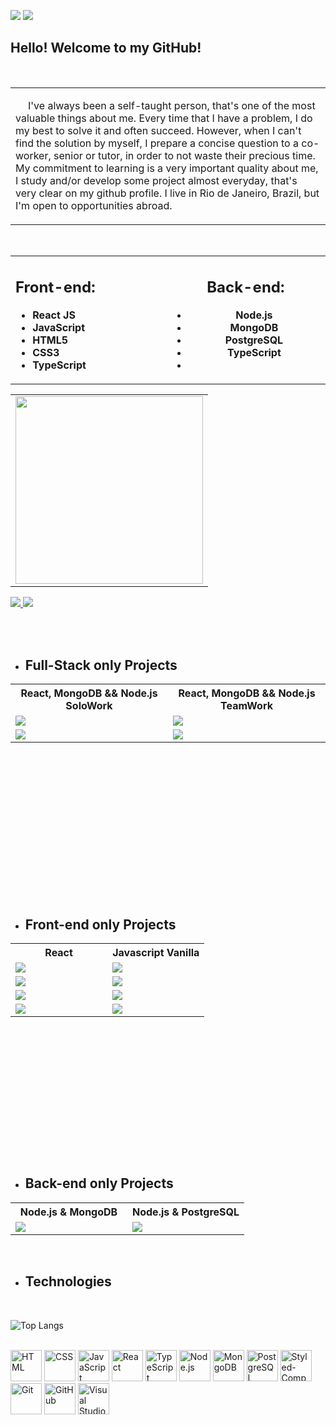 ![](https://img.shields.io/github/followers/lucasreis64?logo=github&style=for-the-badge) ![](https://img.shields.io/github/stars/lucasreis64?logo=github&style=for-the-badge)

## **Hello! Welcome to my GitHub!**

<br>

<table>
  <tbody>
    <tr>
      <td align="left" width="60%">
         <p style="text-indent: 20px;">I've always been a self-taught person, that's one of the most valuable things about me. Every time that I have a problem, I do my best to solve it and often succeed. However, when I can't find the solution by myself, I prepare a concise question to a co-worker, senior or tutor, in order to not waste their precious time. My commitment to learning is a very important quality about me, I study and/or develop some project almost everyday, that's very clear on my github profile. I live in Rio de Janeiro, Brazil, but I'm open to opportunities abroad.</p>
   </tr>
  </tbody>
</table>

<br>

<table align='center'>
  <tbody>
    <tr>
      <td align="left" width="20%">
         <div>

   ## **Front-end:**

   -   **React JS**
   -   **JavaScript**
   -   **HTML5**
   -   **CSS3**
   -   **TypeScript**

</div>
      </td>
      <td align="center" width="20%">
         
<div>

   ## **Back-end:**

   -   **Node.js**
   -   **MongoDB**
   -   **PostgreSQL**
   -   **TypeScript**
   -   
</div>
              </td>
   </tr>
    
  </tbody>
</table>
<div>
  <table align="center">
  <tbody>
    <tr>
      <td>
         <img width="300px" src="https://pa1.narvii.com/6385/5024d9730cbc9b86fae5d49293e865ad998306c6_hq.gif"/>
      </td>
   </tr>
    
  </tbody>
</table>
<div>

<a href="mailto: lucasreis64@gmail.com" target="_blank">
  <img src="https://img.shields.io/badge/-gmail-red?style=for-the-badge&logo=gmail&logoColor=white">
</a>
 <a href="https://www.linkedin.com/in/lucas-reis-b2a054243/" target="_blank">
  <img src="https://img.shields.io/badge/-linkedin-blue?style=for-the-badge&logo=linkedin&logoColor=white">
</a>

<br><br>


- ## **Full-Stack only Projects**

<table height="310px">
  <tbody>
    <tr>
      <th align="center" width="50%"> React, MongoDB && Node.js SoloWork </th>
      <th align="center"width="50%"> React, MongoDB && Node.js TeamWork</th>
    </tr>
    <tr>
      <td>
         <a href="https://github.com/lucasreis64/mywallet~front"><img src="https://github-readme-stats.vercel.app/api/pin/?username=lucasreis64&repo=mywallet-front&theme=github_dark"></a>
      </td>
      <td>
         <a href="https://github.com/lucasreis64/e-commerce-front"><img src="https://github-readme-stats.vercel.app/api/pin/?username=lucasreis64&repo=e-commerce-front&theme=github_dark"></a>
      </td>
   </tr>
   <tr>
      <td>
           <a href="https://github.com/lucasreis64/mywallet-back"><img src="https://github-readme-stats.vercel.app/api/pin/?username=lucasreis64&repo=mywallet-back&theme=github_dark"></a>
      </td>
      <td>
         <a href="https://github.com/lucasreis64/e-commerce-back"><img src="https://github-readme-stats.vercel.app/api/pin/?username=lucasreis64&repo=e-commerce-back&theme=github_dark"></a>
      </td>
    </tr>
  </tbody>
</table>

<br>


- ## **Front-end only Projects**

<table height="310px">
  <tbody>
    <tr>
      <th align="center" width="50%"> React </th>
      <th align="center" width="50%">Javascript Vanilla</th>
    </tr>
    <tr>
         <td>
           <a href="https://github.com/lucasreis64/trackit"><img src="https://github-readme-stats.vercel.app/api/pin/?username=lucasreis64&repo=trackit&theme=github_dark"></a>
         </td>
         <td>
           <a href="https://github.com/lucasreis64/parrotscardgame"><img src="https://github-readme-stats.vercel.app/api/pin/?username=lucasreis64&repo=parrotscardgame&theme=github_dark"></a>
         </td>
   </tr>
   <tr>
         <td>
           <a href="https://github.com/lucasreis64/zaprecall"><img src="https://github-readme-stats.vercel.app/api/pin/?username=lucasreis64&repo=zaprecall&theme=github_dark"></a>
         </td>
         <td>
            <a href="https://github.com/lucasreis64/driveneats"><img src="https://github-readme-stats.vercel.app/api/pin/?username=lucasreis64&repo=driveneats&theme=github_dark"></a>
         </td>
    </tr>
    <tr>
         <td>
           <a href="https://github.com/lucasreis64/cineflex"><img src="https://github-readme-stats.vercel.app/api/pin/?username=lucasreis64&repo=cineflex&theme=github_dark"></a>
         </td>
         <td>
           <a href="https://github.com/lucasreis64/batepapouol"><img src="https://github-readme-stats.vercel.app/api/pin/?username=lucasreis64&repo=batepapouol&theme=github_dark"></a>
         </td>
    </tr>
    <tr>
         <td>
           <a href="https://github.com/lucasreis64/instagramreact"><img src="https://github-readme-stats.vercel.app/api/pin/?username=lucasreis64&repo=instagramreact&theme=github_dark"></a>
         </td>
         <td>
           <a href="https://github.com/lucasreis64/BuzzQuizz"><img src="https://github-readme-stats.vercel.app/api/pin/?username=lucasreis64&repo=BuzzQuizz&theme=github_dark"></a>
         </td>
    </tr>

  </tbody>
</table>

<br>

- ## **Back-end only Projects**

<table>
   <tbody>
      <tr>
         <th align="center" width="50%">Node.js & MongoDB</th>
         <th align="center" width="50%">Node.js & PostgreSQL</th>
      </tr>
      <tr>
         <td>
           <a href="https://github.com/lucasreis64/batepapo-uol-api"><img src="https://github-readme-stats.vercel.app/api/pin/?username=lucasreis64&repo=batepapo-uol-api&theme=github_dark"></a>
         </td>
         <td>
           <a href="https://github.com/lucasreis64/boardcamp"><img src="https://github-readme-stats.vercel.app/api/pin/?username=lucasreis64&repo=boardcamp&theme=github_dark"></a>
         </td>
      </tr>
   </tbody>
</table>

<br>

- ## **Technologies**
<br>

![Top Langs](https://github-readme-stats.vercel.app/api/top-langs/?username=lucasreis64&title_color=FF6700&bg_color=000&text_color=fff)

<br>
<div>
   <img height="50" src="https://user-images.githubusercontent.com/25181517/192158954-f88b5814-d510-4564-b285-dff7d6400dad.png" alt="HTML" title="HTML" />
 <img height="50" src="https://user-images.githubusercontent.com/25181517/183898674-75a4a1b1-f960-4ea9-abcb-637170a00a75.png" alt="CSS" title="CSS" />
   <img height="50" src="https://user-images.githubusercontent.com/25181517/117447155-6a868a00-af3d-11eb-9cfe-245df15c9f3f.png" alt="JavaScript" title="JavaScript" />
 <img height="50" src="https://user-images.githubusercontent.com/25181517/183897015-94a058a6-b86e-4e42-a37f-bf92061753e5.png" alt="React" title="React" />
  <img height="50" src="https://static-00.iconduck.com/assets.00/typescript-icon-icon-512x512-yh0yu3ta.png" alt="TypeScript" title="TypeScript" />
  <img height="50" src="https://cdn-icons-png.flaticon.com/512/919/919825.png" alt="Node.js" title="Node.js" />
    <img height="50" src="https://img.icons8.com/color/480/mongodb.png" alt="MongoDB" title="MongoDB" /> 
  <img height="50" src="https://upload.wikimedia.org/wikipedia/commons/thumb/2/29/Postgresql_elephant.svg/1200px-Postgresql_elephant.svg.png" alt="PostgreSQL" title="PostgreSQL" /> 
 <img height="50" src="https://raw.githubusercontent.com/styled-components/brand/master/styled-components.png" alt="Styled-Components" title="Styled-Components" />
 <img height="50" src="https://user-images.githubusercontent.com/25181517/192108372-f71d70ac-7ae6-4c0d-8395-51d8870c2ef0.png" alt="Git" title="Git" />
 <img height="50" src="https://user-images.githubusercontent.com/25181517/192108374-8da61ba1-99ec-41d7-80b8-fb2f7c0a4948.png" alt="GitHub" title="GitHub" />
 <img height="50" src="https://user-images.githubusercontent.com/25181517/192108891-d86b6220-e232-423a-bf5f-90903e6887c3.png" alt="Visual Studio Code" title="Visual Studio Code" />

</div>

<br>
